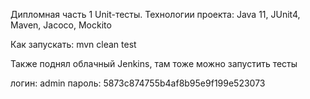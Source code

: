 Дипломная часть 1 Unit-тесты. 
Технологии проекта: Java 11, JUnit4, Maven, Jacoco, Mockito

Как запускать: mvn clean test

Также поднял облачный Jenkins, там тоже можно запустить тесты

логин: admin
пароль: 5873c874755b4af8b95e9f199e523073
